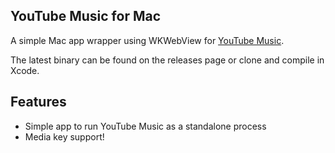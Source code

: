 ## YouTube Music for Mac

A simple Mac app wrapper using WKWebView for [YouTube Music](https://music.youtube.com).

The latest binary can be found on the releases page or clone and compile in Xcode.

## Features

- Simple app to run YouTube Music as a standalone process
- Media key support!
